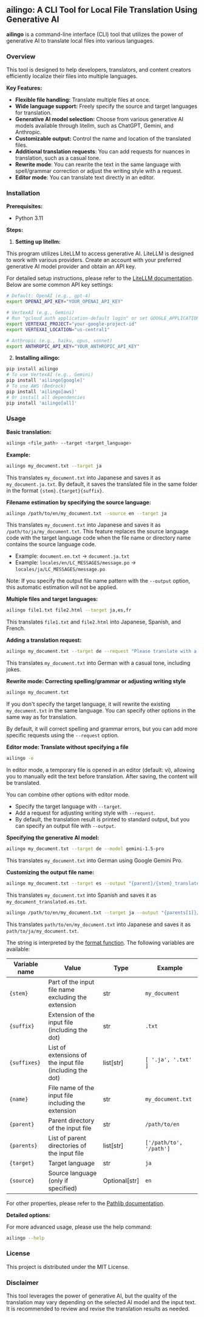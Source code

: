 ## ailingo: A CLI Tool for Local File Translation Using Generative AI

**ailingo** is a command-line interface (CLI) tool that utilizes the power of generative AI to translate local files into various languages.

### Overview

This tool is designed to help developers, translators, and content creators efficiently localize their files into multiple languages. 

**Key Features:**

- **Flexible file handling:** Translate multiple files at once.
- **Wide language support:** Freely specify the source and target languages for translation.
- **Generative AI model selection:** Choose from various generative AI models available through litellm, such as ChatGPT, Gemini, and Anthropic.
- **Customizable output:** Control the name and location of the translated files.
- **Additional translation requests**: You can add requests for nuances in translation, such as a casual tone.
- **Rewrite mode**: You can rewrite the text in the same language with spell/grammar correction or adjust the writing style with a request.
- **Editor mode**: You can translate text directly in an editor.

### Installation

**Prerequisites:**

- Python 3.11

**Steps:**

1. **Setting up litellm:**

This program utilizes LiteLLM to access generative AI. LiteLLM is designed to work with various providers. Create an account with your preferred generative AI model provider and obtain an API key. 

For detailed setup instructions, please refer to the [LiteLLM documentation](https://docs.litellm.ai/docs/providers). Below are some common API key settings:

```bash
# Default: OpenAI (e.g., gpt-4)
export OPENAI_API_KEY="YOUR_OPENAI_API_KEY"

# VertexAI (e.g., Gemini)
# Run "gcloud auth application-default login" or set GOOGLE_APPLICATION_CREDENTIALS
export VERTEXAI_PROJECT="your-google-project-id"
export VERTEXAI_LOCATION="us-central1"

# Anthropic (e.g., haiku, opus, sonnet)
export ANTHROPIC_API_KEY="YOUR_ANTHROPIC_API_KEY"
```

2. **Installing ailingo:**

```bash
pip install ailingo
# To use VertexAI (e.g., Gemini)
pip install 'ailingo[google]'
# To use AWS (Bedrock)
pip install 'ailingo[aws]'
# Or install all dependencies
pip install 'ailingo[all]'
```

### Usage

**Basic translation:**

```bash
ailingo <file_path> --target <target_language>
```

**Example:**

```bash
ailingo my_document.txt --target ja
```

This translates `my_document.txt` into Japanese and saves it as `my_document.ja.txt`. By default, it saves the translated file in the same folder in the format `{stem}.{target}{suffix}`.

**Filename estimation by specifying the source language:**

```bash
ailingo /path/to/en/my_document.txt --source en --target ja
```

This translates `my_document.txt` into Japanese and saves it as `/path/to/ja/my_document.txt`. This feature replaces the source language code with the target language code when the file name or directory name contains the source language code.

- Example: `document.en.txt` → `document.ja.txt`
- Example: `locales/en/LC_MESSAGES/message.po` → `locales/ja/LC_MESSAGES/message.po`

Note: If you specify the output file name pattern with the `--output` option, this automatic estimation will not be applied.

**Multiple files and target languages:**

```bash
ailingo file1.txt file2.html --target ja,es,fr
```

This translates `file1.txt` and `file2.html` into Japanese, Spanish, and French.

**Adding a translation request:**

```bash
ailingo my_document.txt --target de --request "Please translate with a casual tone, including jokes."
```

This translates `my_document.txt` into German with a casual tone, including jokes.

**Rewrite mode: Correcting spelling/grammar or adjusting writing style**

```bash
ailingo my_document.txt 
```

If you don't specify the target language, it will rewrite the existing `my_document.txt` in the same language. You can specify other options in the same way as for translation.

By default, it will correct spelling and grammar errors, but you can add more specific requests using the `--request` option.

**Editor mode: Translate without specifying a file**

```bash
ailingo -e
```

In editor mode, a temporary file is opened in an editor (default: vi), allowing you to manually edit the text before translation. After saving, the content will be translated.

You can combine other options with editor mode.

- Specify the target language with `--target`.
- Add a request for adjusting writing style with `--request`.
- By default, the translation result is printed to standard output, but you can specify an output file with `--output`.

**Specifying the generative AI model:**

```bash
ailingo my_document.txt --target de --model gemini-1.5-pro
```

This translates `my_document.txt` into German using Google Gemini Pro.

**Customizing the output file name:**

```bash
ailingo my_document.txt --target es --output "{parent}/{stem}_translated.{target}{suffix}"
```

This translates `my_document.txt` into Spanish and saves it as `my_document_translated.es.txt`.

```bash
ailingo /path/to/en/my_document.txt --target ja --output "{parents[1]}/{target}/{name}"
```

This translates `path/to/en/my_document.txt` into Japanese and saves it as `path/to/ja/my_document.txt`.

The string is interpreted by the [format function](https://docs.python.org/3.11/tutorial/inputoutput.html). The following variables are available:

| Variable name | Value                                                        | Type        | Example                      |
|--------------|--------------------------------------------------------------|-------------|------------------------------|
| `{stem}`     | Part of the input file name excluding the extension          | str        | `my_document`                |
| `{suffix}`   | Extension of the input file (including the dot)              | str        | `.txt`                       |
| `{suffixes}` | List of extensions of the input file (including the dot)    | list[str] | `[ '.ja', '.txt' ]`      |
| `{name}`     | File name of the input file including the extension         | str        | `my_document.txt`            |
| `{parent}`   | Parent directory of the input file                            | str        | `/path/to/en`                  |
| `{parents}`  | List of parent directories of the input file                 | list[str] | `['/path/to', '/path']`      |
| `{target}`   | Target language                                               | str        | `ja`                         |
| `{source}`   | Source language (only if specified)                         | Optional[str] | `en`                         |

For other properties, please refer to the [Pathlib documentation](https://docs.python.org/3/library/pathlib.html#methods-and-properties).

**Detailed options:**

For more advanced usage, please use the help command:

```bash
ailingo --help
```

### License

This project is distributed under the MIT License.

### Disclaimer

This tool leverages the power of generative AI, but the quality of the translation may vary depending on the selected AI model and the input text. It is recommended to review and revise the translation results as needed. 
